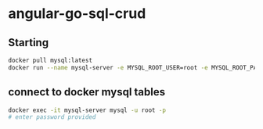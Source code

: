 # angular-go-sql-crud
## Starting
```bash
docker pull mysql:latest
docker run --name mysql-server -e MYSQL_ROOT_USER=root -e MYSQL_ROOT_PASSWORD=password -p 3306:3306 -d mysql:latest
```

## connect to docker mysql tables
```bash
docker exec -it mysql-server mysql -u root -p
# enter password provided
```
